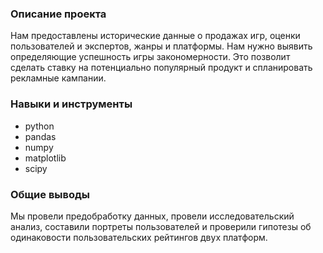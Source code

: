 ### Описание проекта
Нам предоставлены исторические данные о продажах игр, оценки пользователей и экспертов, жанры и платформы. Нам нужно выявить определяющие успешность игры закономерности. Это позволит сделать ставку на потенциально популярный продукт и спланировать рекламные кампании.
### Навыки и инструменты
- python
- pandas
- numpy
- matplotlib
- scipy
### Общие выводы
Мы провели предобработку данных, провели исследовательский анализ, составили портреты пользователей и проверили гипотезы об одинаковости пользовательских рейтингов двух платформ.
